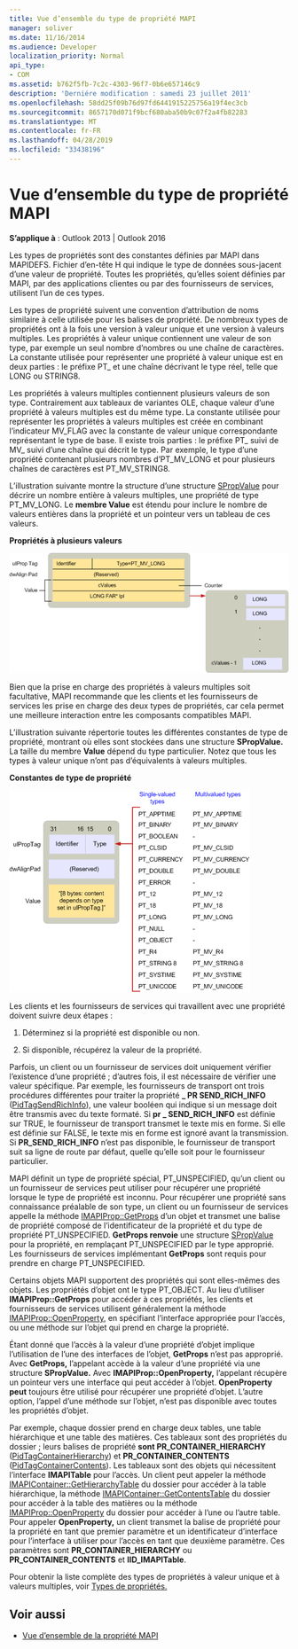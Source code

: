 ```yaml
---
title: Vue d’ensemble du type de propriété MAPI
manager: soliver
ms.date: 11/16/2014
ms.audience: Developer
localization_priority: Normal
api_type:
- COM
ms.assetid: b762f5fb-7c2c-4303-96f7-0b6e657146c9
description: 'Derniére modification : samedi 23 juillet 2011'
ms.openlocfilehash: 58dd25f09b76d97fd6441915225756a19f4ec3cb
ms.sourcegitcommit: 8657170d071f9bcf680aba50b9c07f2a4fb82283
ms.translationtype: MT
ms.contentlocale: fr-FR
ms.lasthandoff: 04/28/2019
ms.locfileid: "33438196"
---
```

# <a name="mapi-property-type-overview"></a>Vue d’ensemble du type de propriété MAPI
  
**S’applique à** : Outlook 2013 | Outlook 2016 
  
Les types de propriétés sont des constantes définies par MAPI dans MAPIDEFS. Fichier d’en-tête H qui indique le type de données sous-jacent d’une valeur de propriété. Toutes les propriétés, qu’elles soient définies par MAPI, par des applications clientes ou par des fournisseurs de services, utilisent l’un de ces types. 
  
Les types de propriété suivent une convention d’attribution de noms similaire à celle utilisée pour les balises de propriété. De nombreux types de propriétés ont à la fois une version à valeur unique et une version à valeurs multiples. Les propriétés à valeur unique contiennent une valeur de son type, par exemple un seul nombre d’nombres ou une chaîne de caractères. La constante utilisée pour représenter une propriété à valeur unique est en deux parties : le préfixe PT_ et une chaîne décrivant le type réel, telle que LONG ou STRING8. 
  
Les propriétés à valeurs multiples contiennent plusieurs valeurs de son type. Contrairement aux tableaux de variantes OLE, chaque valeur d’une propriété à valeurs multiples est du même type. La constante utilisée pour représenter les propriétés à valeurs multiples est créée en combinant l’indicateur MV_FLAG avec la constante de valeur unique correspondante représentant le type de base. Il existe trois parties : le préfixe PT_ suivi de MV_ suivi d’une chaîne qui décrit le type. Par exemple, le type d’une propriété contenant plusieurs nombres d’PT_MV_LONG et pour plusieurs chaînes de caractères est PT_MV_STRING8.
  
L’illustration suivante montre la structure d’une structure [SPropValue](spropvalue.md) pour décrire un nombre entière à valeurs multiples, une propriété de type PT_MV_LONG. Le **membre Value** est étendu pour inclure le nombre de valeurs entières dans la propriété et un pointeur vers un tableau de ces valeurs. 
  
**Propriétés à plusieurs valeurs**
  
![Propriétés à valeurs multiples](media/amapi_12.gif "Propriétés à valeurs multiples")
  
Bien que la prise en charge des propriétés à valeurs multiples soit facultative, MAPI recommande que les clients et les fournisseurs de services les prise en charge des deux types de propriétés, car cela permet une meilleure interaction entre les composants compatibles MAPI.
  
L’illustration suivante répertorie toutes les différentes constantes de type de propriété, montrant où elles sont stockées dans une structure **SPropValue.** La taille du membre **Value** dépend du type particulier. Notez que tous les types à valeur unique n’ont pas d’équivalents à valeurs multiples. 
  
**Constantes de type de propriété**
  
![Constantes de type de propriété Constantes](media/amapi_11.gif "de type propriété")
  
Les clients et les fournisseurs de services qui travaillent avec une propriété doivent suivre deux étapes :
  
1. Déterminez si la propriété est disponible ou non.
    
2. Si disponible, récupérez la valeur de la propriété.
    
Parfois, un client ou un fournisseur de services doit uniquement vérifier l’existence d’une propriété ; d’autres fois, il est nécessaire de vérifier une valeur spécifique. Par exemple, les fournisseurs de transport ont trois procédures différentes pour traiter la propriété **\_ PR SEND_RICH_INFO** ([PidTagSendRichInfo](pidtagsendrichinfo-canonical-property.md)), une valeur booléen qui indique si un message doit être transmis avec du texte formaté. Si **pr \_ SEND_RICH_INFO** est définie sur TRUE, le fournisseur de transport transmet le texte mis en forme. Si elle est définie sur FALSE, le texte mis en forme est ignoré avant la transmission. Si **PR_SEND_RICH_INFO** n’est pas disponible, le fournisseur de transport suit sa ligne de route par défaut, quelle qu’elle soit pour le fournisseur particulier. 
  
MAPI définit un type de propriété spécial, PT_UNSPECIFIED, qu’un client ou un fournisseur de services peut utiliser pour récupérer une propriété lorsque le type de propriété est inconnu. Pour récupérer une propriété sans connaissance préalable de son type, un client ou un fournisseur de services appelle la méthode [IMAPIProp::GetProps](imapiprop-getprops.md) d’un objet et transmet une balise de propriété composé de l’identificateur de la propriété et du type de propriété PT_UNSPECIFIED. **GetProps renvoie** une structure [SPropValue](spropvalue.md) pour la propriété, en remplaçant PT_UNSPECIFIED par le type approprié. Les fournisseurs de services implémentant **GetProps** sont requis pour prendre en charge PT_UNSPECIFIED. 
  
Certains objets MAPI supportent des propriétés qui sont elles-mêmes des objets. Les propriétés d’objet ont le type PT_OBJECT. Au lieu d’utiliser **IMAPIProp::GetProps** pour accéder à ces propriétés, les clients et fournisseurs de services utilisent généralement la méthode [IMAPIProp::OpenProperty,](imapiprop-openproperty.md) en spécifiant l’interface appropriée pour l’accès, ou une méthode sur l’objet qui prend en charge la propriété. 
  
Étant donné que l’accès à la valeur d’une propriété d’objet implique l’utilisation de l’une des interfaces de l’objet, **GetProps** n’est pas approprié. Avec **GetProps,** l’appelant accède à la valeur d’une propriété via une structure **SPropValue.** Avec **IMAPIProp::OpenProperty,** l’appelant récupère un pointeur vers une interface qui peut accéder à l’objet. **OpenProperty peut** toujours être utilisé pour récupérer une propriété d’objet. L’autre option, l’appel d’une méthode sur l’objet, n’est pas disponible avec toutes les propriétés d’objet. 
  
Par exemple, chaque dossier prend en charge deux tables, une table hiérarchique et une table des matières. Ces tableaux sont des propriétés du dossier ; leurs balises de propriété **sont PR_CONTAINER_HIERARCHY** ([PidTagContainerHierarchy](pidtagcontainerhierarchy-canonical-property.md)) et **PR_CONTAINER_CONTENTS** ([PidTagContainerContents](pidtagcontainercontents-canonical-property.md)). Les tableaux sont des objets qui nécessitent l’interface **IMAPITable** pour l’accès. Un client peut appeler la méthode [IMAPIContainer::GetHierarchyTable](imapicontainer-gethierarchytable.md) du dossier pour accéder à la table hiérarchique, la méthode [IMAPIContainer::GetContentsTable](imapicontainer-getcontentstable.md) du dossier pour accéder à la table des matières ou la méthode [IMAPIProp::OpenProperty](imapiprop-openproperty.md) du dossier pour accéder à l’une ou l’autre table. Pour appeler **OpenProperty,** un client transmet la balise de propriété pour la propriété en tant que premier paramètre et un identificateur d’interface pour l’interface à utiliser pour l’accès en tant que deuxième paramètre. Ces paramètres sont **PR_CONTAINER_HIERARCHY** ou **PR_CONTAINER_CONTENTS** et **IID_IMAPITable**.
  
Pour obtenir la liste complète des types de propriétés à valeur unique et à valeurs multiples, voir [Types de propriétés.](property-types.md) 
  
## <a name="see-also"></a>Voir aussi

- [Vue d’ensemble de la propriété MAPI](mapi-property-overview.md)

